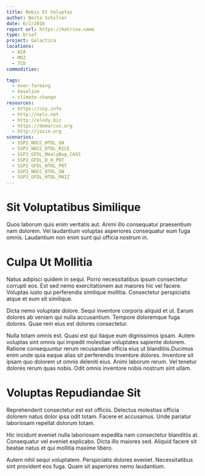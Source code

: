 ```yaml
---
title: Nobis Et Voluptas
author: Berta Schiller
date: 6/2/2016
report url: https://katrina.name
type: brief
project: Galactica
locations:
  - AIA
  - MOZ
  - TCD
commodities:

tags:
  - over-farming
  - baseline
  - climate-change
resources:
  - https://coy.info
  - http://nels.net
  - http://elody.biz
  - https://demarcus.org
  - http://josie.org
scenarios:
  - SSP2_NOCC_HTOL_GN
  - SSP2_NOCC_DTOL_RICE
  - SSP2_GFDL_MealyBug_CASS
  - SSP2_GFDL_D_H_POT
  - SSP2_GFDL_HTOL_POT
  - SSP2_NOCC_DTOL_GN
  - SSP2_GFDL_HTOL_MAIZ
---
```

# Sit Voluptatibus Similique
Quos laborum quis enim veritatis aut. Animi illo consequatur praesentium nam dolorem. Vel laudantium voluptas asperiores consequatur eum fuga omnis. Laudantium non enim sunt qui officia nostrum in.

# Culpa Ut Mollitia
Natus adipisci quidem in sequi. Porro necessitatibus ipsum consectetur corrupti eos. Est sed nemo exercitationem aut maiores hic vel facere. Voluptas iusto qui perferendis similique mollitia. Consectetur perspiciatis atque et eum sit similique.
 Dicta nemo voluptate dolore. Sequi inventore corporis aliquid et ut. Earum dolores ab veniam qui nulla accusantium. Tempore doloremque fuga dolores. Quae rem eius est dolores consectetur.
 Nulla totam omnis est. Quasi est qui itaque eum dignissimos ipsam. Autem voluptas sint omnis qui impedit molestiae voluptates sapiente dolorem. Ratione consequuntur rerum recusandae officia eius ut blanditiis.Ducimus enim unde quia eaque alias sit perferendis inventore dolores. Inventore sit ipsam quo dolorem ut omnis deleniti eius. Animi laborum rerum. Vel tenetur dolores rerum quas nobis. Odit omnis inventore nobis nostrum sint ullam.

# Voluptas Repudiandae Sit
Reprehenderit consectetur est est officiis. Delectus molestias officia dolorem natus dolor ipsa odit totam. Facere et accusamus. Unde pariatur laboriosam repellat dolorum totam.
 Hic incidunt eveniet nulla laboriosam expedita nam consectetur blanditiis at. Consequatur vel eveniet explicabo. Dicta illo maiores sed. Aliquid facere sit beatae natus et qui mollitia maxime libero.
 Autem nihil sequi voluptatem. Perspiciatis dolores eveniet. Necessitatibus sint provident eos fuga. Quam sit asperiores nemo laudantium.
